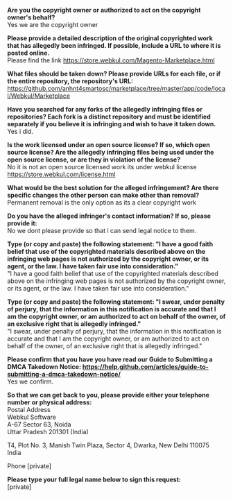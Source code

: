 **Are you the copyright owner or authorized to act on the copyright owner's behalf?**  
Yes we are the copyright owner

**Please provide a detailed description of the original copyrighted work that has allegedly been infringed. If possible, include a URL to where it is posted online.**  
Please find the link https://store.webkul.com/Magento-Marketplace.html

**What files should be taken down? Please provide URLs for each file, or if the entire repository, the repository's URL:**  
https://github.com/anhnt4smartosc/marketplace/tree/master/app/code/local/Webkul/Marketplace

**Have you searched for any forks of the allegedly infringing files or repositories? Each fork is a distinct repository and must be identified separately if you believe it is infringing and wish to have it taken down.**  
Yes i did.

**Is the work licensed under an open source license? If so, which open source license? Are the allegedly infringing files being used under the open source license, or are they in violation of the license?**  
No it is not an open source licensed work its under webkul license https://store.webkul.com/license.html

**What would be the best solution for the alleged infringement? Are there specific changes the other person can make other than removal?**  
Permanent removal is the only option as its a clear copyright work

**Do you have the alleged infringer's contact information? If so, please provide it:**  
No we dont please provide so that i can send legal notice to them.

**Type (or copy and paste) the following statement: "I have a good faith belief that use of the copyrighted materials described above on the infringing web pages is not authorized by the copyright owner, or its agent, or the law. I have taken fair use into consideration."**  
"I have a good faith belief that use of the copyrighted materials described above on the infringing web pages is not authorized by the copyright owner, or its agent, or the law. I have taken fair use into consideration."

**Type (or copy and paste) the following statement: "I swear, under penalty of perjury, that the information in this notification is accurate and that I am the copyright owner, or am authorized to act on behalf of the owner, of an exclusive right that is allegedly infringed."**  
"I swear, under penalty of perjury, that the information in this notification is accurate and that I am the copyright owner, or am authorized to act on behalf of the owner, of an exclusive right that is allegedly infringed."

**Please confirm that you have you have read our Guide to Submitting a DMCA Takedown Notice: https://help.github.com/articles/guide-to-submitting-a-dmca-takedown-notice/**  
Yes we confirm.

**So that we can get back to you, please provide either your telephone number or physical address:**  
Postal Address  
Webkul Software  
A-67 Sector 63, Noida  
Uttar Pradesh 201301 (India)  

T­4, Plot No. 3, Manish Twin Plaza, Sector 4, Dwarka, New Delhi ­110075  
India  

Phone
[private]  

**Please type your full legal name below to sign this request:**  
[private]  
